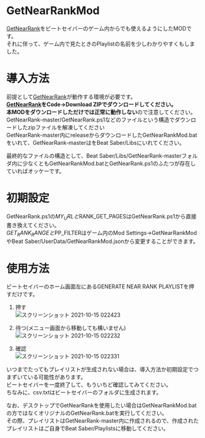 # GetNearRankMod

[GetNearRank](https://github.com/culage/GetNearRank)をビートセイバーのゲーム内からでも使えるようにしたMODです。<br>
それに伴って、ゲーム内で見たときのPlaylistの名前を少しわかりやすくもしました。

# 導入方法
前提として[GetNearRank](https://github.com/culage/GetNearRank)が動作する環境が必要です。<br>
**[GetNearRank](https://github.com/culage/GetNearRank)をCode->Download ZIPでダウンロードしてください。**<br>
**本MODをダウンロードしただけでは正常に動作しない**ので注意してください。<br>
GetNearRank-master/GetNearRank.ps1などのファイルという構造でダウンロードしたzipファイルを解凍してください<br>
GetNearRank-master内にreleaseからダウンロードしたGetNearRankMod.batをいれて、GetNearRank-masterはをBeat Saber/Libsにいれてください。<br>

最終的なファイルの構造として、Beat Saber/Libs/GetNearRank-masterフォルダ内に少なくともGetNearRankMod.batとGetNearRank.ps1のふたつが存在していればオッケーです。

# 初期設定
GetNearRank.ps1の$MY_URLと$RANK_GET_PAGESはGetNearRank.ps1から直接書き換えてください。<br>
$GET_RANK_RANGEと$PP_FILTERはゲーム内のMod Settings->GetNearRankModやBeat Saber/UserData/GetNearRankMod.jsonから変更することができます。<br>

# 使用方法
ビートセイバーのホーム画面左にあるGENERATE NEAR RANK PLAYLISTを押すだけです。<br>

1. 押す<br>
![スクリーンショット 2021-10-15 022423](https://user-images.githubusercontent.com/86054813/137366553-a565529a-0d47-4335-a632-029e226efcd6.png)

2. 待つ(メニュー画面から移動しても構いません)<br>
![スクリーンショット 2021-10-15 022232](https://user-images.githubusercontent.com/86054813/137366693-0ab5dbcf-9149-4274-a504-505fa87d4c66.png)

3. 確認<br>
![スクリーンショット 2021-10-15 022331](https://user-images.githubusercontent.com/86054813/137366817-af0bdbbf-99ed-493d-a31a-3acbdb529f75.png)

いつまでたってもプレイリストが生成されない場合は、導入方法か初期設定でつまずいている可能性があります。<br>
ビートセイバーを一度終了して、もういちど確認してみてください。<br>
ちなみに、csv.txtはビートセイバーのフォルダに生成されます。<br>

なお、デスクトップでGetNearRankを使用したい場合はGetNearRankMod.batの方ではなくオリジナルのGetNearRank.batを実行してください。<br>
その際、プレイリストはGetNearRank-master内に作成されるので、作成されたプレイリストはご自身でBeat Saber/Playlistsに移動してください。
